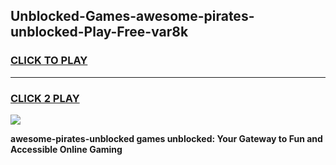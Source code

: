 
## Unblocked-Games-awesome-pirates-unblocked-Play-Free-var8k
<h3>
<a href="https://premium76.site?title=awesome-pirates-unblocked&ref=18A1">CLICK TO PLAY</a></h3>
<hr>

<h3>
<a href="https://premium76.site?title=awesome-pirates-unblocked&ref=18A1">CLICK 2 PLAY</a>
  
</h3>

<a href="https://premium76.site?title=awesome-pirates-unblocked&ref=18A1"><img src="https://clearcache.store/games.png"></a>


**awesome-pirates-unblocked games unblocked: Your Gateway to Fun and Accessible Online Gaming**
